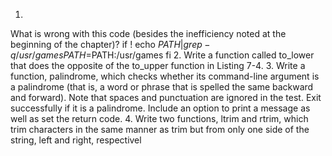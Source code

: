 1.
What is wrong with this code (besides the inefficiency noted at the beginning of
the chapter)?
if ! echo ${PATH} |grep -q /usr/games
PATH=$PATH:/usr/games
fi
2. Write a function called to_lower that does the opposite of the to_upper function
in Listing 7-4.
3. Write a function, palindrome, which checks whether its command-line argument
is a palindrome (that is, a word or phrase that is spelled the same backward
and forward). Note that spaces and punctuation are ignored in the test. Exit
successfully if it is a palindrome. Include an option to print a message as well as
set the return code.
4. Write two functions, ltrim and rtrim, which trim characters in the same manner
as trim but from only one side of the string, left and right, respectivel
